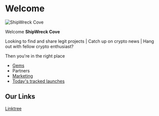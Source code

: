 # Welcome

![ShipWreck Cove](https://files.catbox.moe/24q2m5.jpg) 

Welcome **ShipWreck Cove** 

Looking to find and share legit projects | Catch up on crypto news | Hang out with fellow crypto enthusiast? 

Then you're in the right place

- [Gems](gems/) 
- Partners
- [Marketing](marketing/)
- [Today's tracked launches](today/)

## Our Links
[Linktree](https://linktr.ee/shipwreckc0ve)

